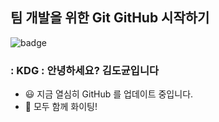 ## 팀 개발을 위한 Git GitHub 시작하기

![badge](file:///C:/Users/user/Downloads/docsify-color.svg)

### : KDG : 안녕하세요? 김도균입니다 

- 😃 지금 열심히 GitHub 를 업데이트 중입니다.
- 🙌 모두 함께 화이팅!
